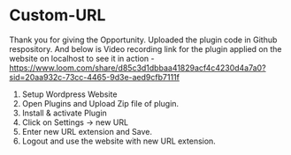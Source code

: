 # Custom-URL
Thank you for giving the Opportunity.
Uploaded the plugin code in Github respository.
And below is Video recording link for the plugin applied on the website on localhost to see it in action -
https://www.loom.com/share/d85c3d1dbbaa41829acf4c4230d4a7a0?sid=20aa932c-73cc-4465-9d3e-aed9cfb7111f

1. Setup Wordpress Website
2. Open Plugins and Upload Zip file of plugin.
3. Install & activate Plugin
4. Click on Settings -> new URL
5. Enter new URL extension and Save.
6. Logout and use the website with new URL extension.
